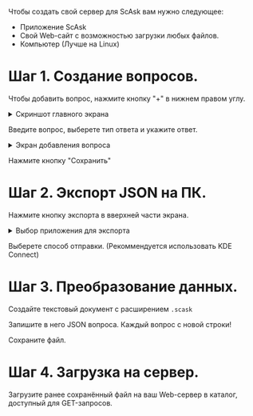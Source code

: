 Чтобы создать свой сервер для ScAsk вам нужно следующее:

* Приложение ScAsk
* Свой Web-сайт с возможностью загрузки любых файлов.
* Компьютер (Лучше на Linux)

# Шаг 1. Создание вопросов.

Чтобы добавить вопрос, нажмите кнопку "+" в нижнем правом углу.

<details>
 <summary>Скриншот главного экрана</summary>
 
   ![MainActivity](./MainActivity.png)
 
</details>

Введите вопрос, выберете тип ответа и укажите ответ.

<details>
 <summary>Экран добавления вопроса</summary>
 
  ![AddQuestion](./AddQuestion.png)
 
</details>

Нажмите кнопку "Сохранить"

# Шаг 2. Экспорт JSON на ПК.

Нажмите кнопку экспорта в вверхней части экрана.

<details>
  <summary>Выбор приложения для экспорта</summary>

    ![export](./export.png)

</details>

Выберете способ отправки. (Рекоммендуется использовать KDE Connect)

# Шаг 3. Преобразование данных.

Создайте текстовый документ с расширением `.scask`

Запишите в него JSON вопроса. Каждый вопрос с новой строки!

Сохраните файл.

# Шаг 4. Загрузка на сервер.

Загрузите ранее сохранённый файл на ваш Web-сервер в каталог, доступный для GET-запросов.

